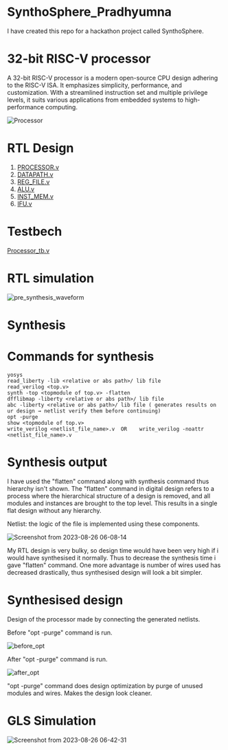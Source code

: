 # SynthoSphere_Pradhyumna
I have created this repo for a hackathon project called SynthoSphere.

# 32-bit RISC-V processor 

A 32-bit RISC-V processor is a modern open-source CPU design adhering to the RISC-V ISA. It emphasizes simplicity, performance, and customization.
With a streamlined instruction set and multiple privilege levels, it suits various applications from embedded systems to high-performance computing.

![Processor](https://github.com/PradhyumnaVA/SynthoSphere_Pradhyumna/assets/137704414/dcc5ef7f-33b6-440e-a59f-aba015e16b2a)

# RTL Design

1. [PROCESSOR.v](https://github.com/PradhyumnaVA/SynthoSphere_Pradhyumna/blob/61b441b95a73d3ea6c70b50f48c145e0dbc437c1/PROCESSOR.v)
2. [DATAPATH.v](https://github.com/PradhyumnaVA/SynthoSphere_Pradhyumna/blob/2e4918735cd26404a398d84173a5b8c89b7cca3c/DATAPATH.v)
3. [REG_FILE.v](https://github.com/PradhyumnaVA/SynthoSphere_Pradhyumna/blob/2e4918735cd26404a398d84173a5b8c89b7cca3c/REG_FILE.v)
4. [ALU.v](https://github.com/PradhyumnaVA/SynthoSphere_Pradhyumna/blob/2e4918735cd26404a398d84173a5b8c89b7cca3c/ALU.v)
5. [INST_MEM.v](https://github.com/PradhyumnaVA/SynthoSphere_Pradhyumna/blob/2e4918735cd26404a398d84173a5b8c89b7cca3c/INST_MEM.v)
6. [IFU.v](https://github.com/PradhyumnaVA/SynthoSphere_Pradhyumna/blob/2e4918735cd26404a398d84173a5b8c89b7cca3c/IFU.v)

# Testbech

[Processor_tb.v](https://github.com/PradhyumnaVA/SynthoSphere_Pradhyumna/blob/2e4918735cd26404a398d84173a5b8c89b7cca3c/Processor_tb.v)

# RTL simulation

![pre_synthesis_waveform](https://github.com/PradhyumnaVA/SynthoSphere_Pradhyumna/assets/137704414/ca9e1d04-7e31-4f8b-b550-58f159f7eb53)


# Synthesis

  # Commands for synthesis
    
    yosys
    read_liberty -lib <relative or abs path>/ lib file 
    read_verilog <top.v> 
    synth -top <topmodule of top.v> -flatten
    dfflibmap -liberty <relative or abs path>/ lib file  
    abc -liberty <relative or abs path>/ lib file ( generates results on ur design → netlist verify them before continuing)
    opt -purge
    show <topmodule of top.v>
    write_verilog <netlist_file_name>.v  OR    write_verilog -noattr  <netlist_file_name>.v

# Synthesis output

I have used the "flatten" command along with synthesis command thus hierarchy isn't shown.
The "flatten" command in digital design refers to a process where the hierarchical structure of a design is removed, and all modules and instances are brought to the top level. This results in a single flat design without any hierarchy.

Netlist: the logic of the file is implemented using these components.

![Screenshot from 2023-08-26 06-08-14](https://github.com/PradhyumnaVA/SynthoSphere_Pradhyumna/assets/137704414/0a9995b6-d813-4c7b-b846-f21ff5d132c7)

My RTL design is very bulky, so design time would have been very high if i would have synthesised it normally. Thus to decrease the synthesis time i gave "flatten" command. 
One more advantage is number of wires used has decreased drastically, thus synthesised design will look a bit simpler.

# Synthesised design
Design of the processor made by connecting the generated netlists.

Before "opt -purge" command is run.

![before_opt](https://github.com/PradhyumnaVA/SynthoSphere_Pradhyumna/assets/137704414/be2abb5a-1f6d-424d-a126-e6316bb57396)

After "opt -purge" command is run.

![after_opt](https://github.com/PradhyumnaVA/SynthoSphere_Pradhyumna/assets/137704414/e6fcd898-254c-4cb8-a3b8-0afee1f0a4ac)

"opt -purge" command does design optimization by purge of unused modules and wires. Makes the design look cleaner.

# GLS Simulation

![Screenshot from 2023-08-26 06-42-31](https://github.com/PradhyumnaVA/SynthoSphere_Pradhyumna/assets/137704414/1813cd62-8e2b-4724-a765-a24bbadb6a86)
















